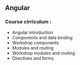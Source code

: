 ## Angular

### Course cirriculum :

- Angular introduction
- Components and data binding
- Workshop components
- Modules and routing
- Workshop modules and routing
- Directives and forms

